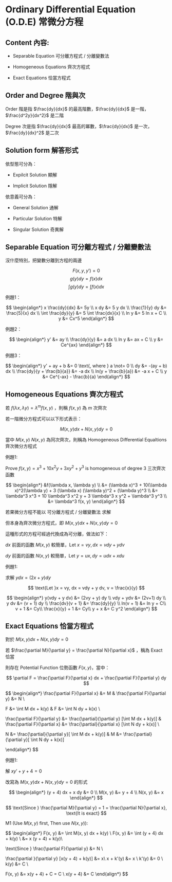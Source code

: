 # Ordinary Differential Equation (O.D.E) 常微分方程

## Content 內容:

- Separable Equation 可分離方程式 / 分離變數法

- Homogeneous Equations 齊次方程式

- Exact Equations 恰當方程式

## Order and Degree 階與次

Order 階是指 $\frac{dy}{dx}$ 的最高階數，$\frac{dy}{dx}$ 是一階， $\frac{d^2y}{dx^2}$ 是二階

Degree 次是指 $\frac{dy}{dx}$ 最高的冪數，$\frac{dy}{dx}$ 是一次， $\frac{dy}{dx}^2$ 是二次

## Solution form 解答形式

依型態可分為：

- Expilcit Solution 顯解

- Implicit Solution 隱解

依意義可分為：

- General Solution 通解

- Particular Solution 特解

- Singular Solution 奇異解

## Separable Equation 可分離方程式 / 分離變數法

沒什麼特別，把變數分離到方程的兩邊

$$
F(x, y, y') = 0
$$
$$
g(y) dy = f(x) dx 
$$
$$
\int_{}^{}g(y)dy = \int_{}^{}f(x)dx 
$$

例題1：

$$
\begin{align*} 
x \frac{dy}{dx} &= 5y \\
x dy &= 5 y dx \\
\frac{1}{y} dy &= \frac{5}{x} dx \\
\int \frac{dy}{y} &= 5 \int \frac{dx}{x} \\
ln y &= 5 ln x + C \\
y &= Cx^5
\end{align*}
$$

例題2：

$$
\begin{align*} 
y' &= ay \\
\frac{dy}{y} &= a dx \\
ln y &= ax + C \\
y &= Ce^{ax}
\end{align*}
$$

例題3：

$$
\begin{align*} 
y' + ay + b &= 0 \text{, where } a \not= 0 \\
dy &= -(ay + b) dx \\
\frac{dy}{y + \frac{b}{a}} &= -a dx \\
ln(y + \frac{b}{a}) &= -a x + C \\
y &= Ce^{-ax} - \frac{b}{a}
\end{align*}
$$

## Homogeneous Equations 齊次方程式

若 $f(\lambda x, \lambda y) = \lambda^m f(x, y)$ ，則稱 $f(x, y)$ 為 $m$ 次齊次

若一階微分方程式可以以下形式表示：

$$
M(x, y) dx + N(x, y) dy = 0
$$

當中 $M(x, y)$ $N(x, y)$ 為同次齊次，則稱為 Homogeneous Differential Equaltions 齊次微分方程式

例題1:

Prove $f(x, y) = x^3 + 10 x^2 y + 3xy^2 + y^3$ is homogeneous of degree 3 三次齊次函數

$$
\begin{align*} 
&f(\lambda x, \lambda y) \\
&= (\lambda x)^3 + 10(\lambda x)^2(\lambda y) + 3 (\lambda x) (\lambda y)^2 + (\lambda y)^3 \\
&= \lambda^3 x^3 + 10 \lambda^3 x^2 y + 3 \lambda^3 x y^2 + \lambda^3 y^3 \\
&= \lambda^3 f(x, y)
\end{align*}
$$

若果微分方程不能以 可分離方程式 / 分離變數法 求解

但本身為齊次微分方程式，即 $M(x, y) dx + N(x, y) dy = 0$

這種形式的方程可經過代換成為可分離，做法如下：

$dx$ 前面的函數 $M(x, y)$ 較簡單，$\text{Let } x = vy, dx = v dy + y dv$

$dy$ 前面的函數 $N(x, y)$ 較簡單，$\text{Let } y = ux, dy = u dx + x du$

例題1:

求解 $y dx = (2x + y) dy$

$$
\text{Let }x = vy, dx = vdy + y dv, v = \frac{x}{y}
$$

$$
\begin{align*} 
y(vdy + y dv) &= (2vy + y) dy \\
vdy + ydv &= (2v+1) dy \\
y dv &= (v + 1) dy \\
\frac{dv}{v + 1} &= \frac{dy}{y} \\
ln(v + 1) &= ln y + C\\
v + 1 &= Cy\\
\frac{x}{y} + 1 &= Cy\\
y + x &= C y^2
\end{align*}
$$

## Exact Equations 恰當方程式

對於 $M(x, y) dx + N(x, y) dy = 0$ 

若 $\frac{\partial M}{\partial y} = \frac{\partial N}{\partial x}$ ，稱為 Exact 恰當

則存在 Potential Function 位勢函數 $F(x, y)$，當中：

$$
\partial F = \frac{\partial F}{\partial x} dx + \frac{\partial F}{\partial y} dy
$$

$$
\begin{align*} 
\frac{\partial F}{\partial x} &= M & \frac{\partial F}{\partial y} &= N \\

F &= \int M dx + k(y) & F &= \int N dy + k(x)  \\

\frac{\partial F}{\partial y} &= \frac{\partial}{\partial y} [\int M dx + k(y)] & \frac{\partial F}{\partial x} &= \frac{\partial}{\partial x} [\int N dy + k(x)] \\

N &= \frac{\partial}{\partial y}[ \int M dx + k(y)] & M &= \frac{\partial}{\partial y}[ \int N dy + k(x)]

\end{align*}
$$


例題1:

解 $xy' + y + 4 = 0$

改寫為 $M(x, y) dx + N(x, y) dy = 0$ 的形式

$$
\begin{align*}
(y + 4) dx + x dy &= 0 \\
M(x, y) &= y + 4 \\
N(x, y) &= x
\end{align*}
$$

$$
\text{Since } \frac{\partial M}{\partial y} = 1 = \frac{\partial N}{\partial x}, \text{It is exact} 
$$

M1 (Use $M(x, y)$ first, Then use $N(x, y)$):

$$
\begin{align*}
F(x, y) &= \int M(x, y) dx + k(y) \\
F(x, y) &= \int (y + 4) dx + k(y) \\
&= x (y + 4) + k(y)\\

\text{Since } \frac{\partial F}{\partial y} &= N \\

\frac{\partial }{\partial y} [x(y + 4) + k(y)] &= x\\
x + k'(y) &= x \\
k'(y) &= 0 \\
k(y) &= C \\

F(x, y) &= x(y + 4) + C = C \\
x(y + 4) &= C 
\end{align*}
$$

